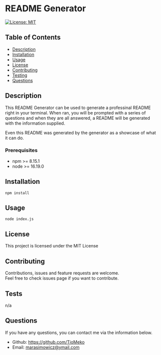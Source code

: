 # README Generator

  [![License: MIT](https://img.shields.io/badge/License-MIT-yellow.svg)](https://opensource.org/licenses/MIT)

  ## Table of Contents
  
  - [Description](#description)
  - [Installation](#installation)
  - [Usage](#usage)
  - [License](#license)
  - [Contributing](#contributing)
  - [Testing](#tests)
  - [Questions](#questions)

  ## Description
  This README Generator can be used to generate a professinal README right in your terminal. When ran, you will be prompted with a series of questions and when they are all answered, a README will be generated with the information supplied.

  Even this README was generated by the generator as a showcase of what it can do. 
  ### Prerequisites
  * npm >= 8.15.1
  * node >= 16.19.0
  
  ## Installation
  
  ```npm install```

  ## Usage

  ```node index.js```
  
  ## License

 This project is licensed under the MIT License
  
  ## Contributing
  
  Contributions, issues and feature requests are welcome.<br>
  Feel free to check issues page if you want to contribute.
  
  ## Tests
  
  n/a
  
  ## Questions
  
  If you have any questions, you can contact me via the information below.

  * Github: https://github.com/TioMeko
  * Email: marasimowicz@ymail.com
